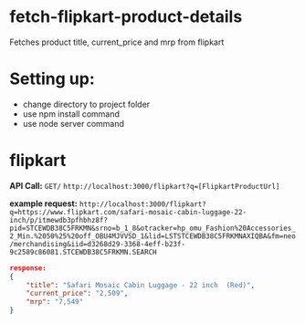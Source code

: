 # fetch-flipkart-product-details
Fetches product title, current_price and mrp from flipkart

# Setting up:
* change directory to project folder
* use npm install command
* use node server command

# flipkart

__API Call:__
```GET/```
```http://localhost:3000/flipkart?q=[FlipkartProductUrl]```

__example request:__
```http://localhost:3000/flipkart?q=https://www.flipkart.com/safari-mosaic-cabin-luggage-22-inch/p/itmewdb3pfhbhz8f?pid=STCEWDB38C5FRKMN&srno=b_1_8&otracker=hp_omu_Fashion%20Accessories_2_Min.%2050%25%20off_OBU4MJVVSD_1&lid=LSTSTCEWDB38C5FRKMNAXIQBA&fm=neo/merchandising&iid=d3268d29-3368-4eff-b23f-9c2589c86081.STCEWDB38C5FRKMN.SEARCH```

```json
response:
{
    "title": "Safari Mosaic Cabin Luggage - 22 inch  (Red)",
    "current_price": "2,509",
    "mrp": "7,549"
}
